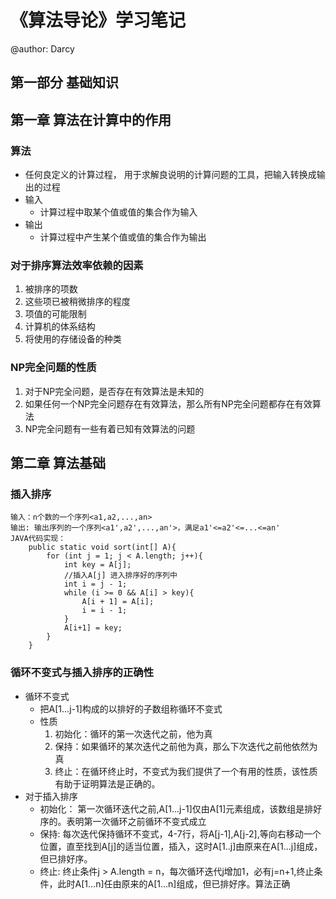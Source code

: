 # 《算法导论》学习笔记
@author: Darcy

## 第一部分 基础知识
## 第一章 算法在计算中的作用

### 算法
- 任何良定义的计算过程， 用于求解良说明的计算问题的工具，把输入转换成输出的过程
- 输入
	- 计算过程中取某个值或值的集合作为输入
- 输出
	- 计算过程中产生某个值或值的集合作为输出

### 对于排序算法效率依赖的因素
1. 被排序的项数
2. 这些项已被稍微排序的程度
3. 项值的可能限制
4. 计算机的体系结构
5. 将使用的存储设备的种类

### NP完全问题的性质
1. 对于NP完全问题，是否存在有效算法是未知的
2. 如果任何一个NP完全问题存在有效算法，那么所有NP完全问题都存在有效算法
3. NP完全问题有一些有着已知有效算法的问题

## 第二章 算法基础

### 插入排序
	输入：n个数的一个序列<a1,a2,...,an>
	输出: 输出序列的一个序列<a1',a2',...,an'>，满足a1'<=a2'<=...<=an'
	JAVA代码实现：
		public static void sort(int[] A){
	        for (int j = 1; j < A.length; j++){
	            int key = A[j];
	            //插入A[j] 进入排序好的序列中
	            int i = j - 1;
	            while (i >= 0 && A[i] > key){
	                A[i + 1] = A[i];
	                i = i - 1;
	            }
	            A[i+1] = key;
	        }
	    }

### 循环不变式与插入排序的正确性
- 循环不变式
	- 把A[1...j-1]构成的以排好的子数组称循环不变式
	- 性质
		1. 初始化：循环的第一次迭代之前，他为真
		2. 保持：如果循环的某次迭代之前他为真，那么下次迭代之前他依然为真
		3. 终止：在循环终止时，不变式为我们提供了一个有用的性质，该性质有助于证明算法是正确的。
- 对于插入排序
	- 初始化： 第一次循环迭代之前,A[1...j-1]仅由A[1]元素组成，该数组是排好序的。表明第一次循环之前循环不变式成立
	- 保持: 每次迭代保持循环不变式，4-7行，将A[j-1],A[j-2],等向右移动一个位置，直至找到A[j]的适当位置，插入，这时A[1..j]由原来在A[1...j]组成，但已排好序。
	- 终止: 终止条件j > A.length = n，每次循环迭代j增加1，必有j=n+1,终止条件，此时A[1...n]任由原来的A[1...n]组成，但已排好序。算法正确